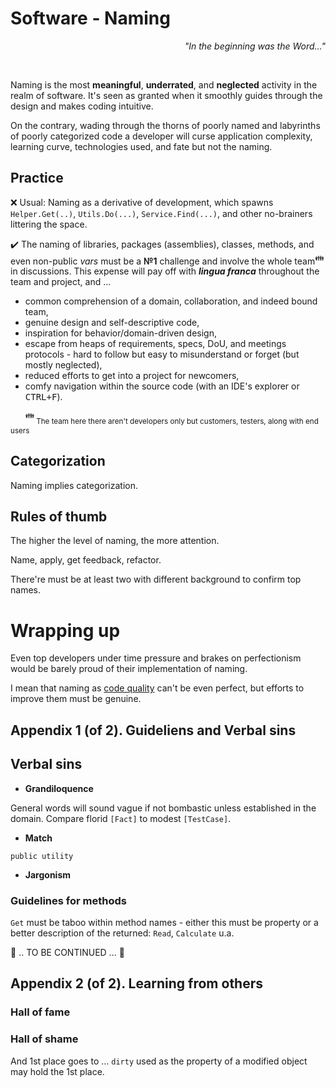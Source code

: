 # Software - Naming 
<p dir="rtl"><i>"...In the beginning was the Word"</div></i></p><br/>

 
Naming is the most **meaningful**, **underrated**, and **neglected** activity in the realm of software. It's seen as granted when it smoothly guides through the design and makes coding intuitive. 

On the contrary, wading through the thorns of poorly named and labyrinths of poorly categorized code a developer will curse application complexity, learning curve, technologies used, and fate but not the naming.

## Practice

:x: Usual: Naming as a derivative of development, which spawns `Helper.Get(..)`, `Utils.Do(...)`, `Service.Find(...)`, and other no-brainers littering the space.

✔️ The naming of libraries, packages (assemblies), classes, methods, and even non-public _vars_ must be a **№1** challenge and involve the whole team<sup>:family:</sup> in discussions. This expense will pay off with ***lingua franca*** throughout the team and project, and ...
  
+ common comprehension of a domain, collaboration, and indeed bound team,
+ genuine design and self-descriptive code,
+ inspiration for behavior/domain-driven design,
+ escape from heaps of requirements, specs, DoU, and meetings protocols - hard to follow but easy to misunderstand or forget (but mostly neglected),
+ reduced efforts to get into a project for newcomers,
+ comfy navigation within the source code (with an IDE's explorer or <kbd>CTRL+F</kbd>).

&nbsp;&nbsp;&nbsp;&nbsp;&nbsp;&nbsp;<sup>:family:</sup><sub> The team here there aren't developers only but customers, testers, along with end users</sub>

## Categorization

Naming implies categorization.

## Rules of thumb

The higher the level of naming, the more attention.

Name, apply, get feedback, refactor.

There're must be at least two with different background to confirm top names.

# Wrapping up

Even top developers under time pressure and brakes on perfectionism would be barely proud of their implementation of naming.

I mean that naming as [code quality](code-quality.md) can't be even perfect, but efforts to improve them must be genuine.

## Appendix 1 (of 2). Guideliens and Verbal sins 

## Verbal sins

- **Grandiloquence** 

General words will sound vague if not bombastic unless established in the domain. Compare florid `[Fact]` to modest `[TestCase]`. 

- **Match** 

`public utility`

- **Jargonism**

### Guidelines for methods

`Get` must be taboo within method names - either this must be property or a better description of the returned: `Read`, `Calculate` u.a.

🚧 .. TO BE CONTINUED ... 🚧

## Appendix 2 (of 2). Learning from others

### Hall of fame

### Hall of shame

And 1st place goes to ... `dirty` used as the property of a modified object may hold the 1st place.
